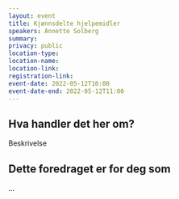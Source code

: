 ```yaml
---
layout: event
title: Kjønnsdelte hjelpemidler
speakers: Annette Solberg
summary:
privacy: public
location-type:
location-name:
location-link:
registration-link:
event-date: 2022-05-12T10:00
event-date-end: 2022-05-12T11:00
---
```

## Hva handler det her om?
Beskrivelse

## Dette foredraget er for deg som
...
